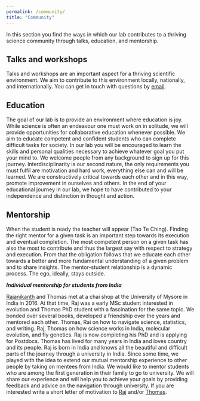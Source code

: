 ```yaml
---
permalink: /community/
title: "Community"
---
```

In this section you find the ways in which our lab contributes to a thriving science community through talks, education, and mentorship.

## Talks and workshops
Talks and workshops are an important aspect for a thriving scientific environment. We aim to contribute to this environment locally, nationally, and internationally. You can get in touch with questions by [email](mailto:dr.thomas.wolfers@gmail.com).

## Education 

The goal of our lab is to provide an environment where education is joy. While science is often an endeavour one must work on in solitude, we will provide opportunities for collaborative education whenever possible. We aim to educate competent and confident students who can complete difficult tasks for society. In our lab you will be encouraged to learn the skills and personal qualities necessary to achieve whatever goal you put your mind to. We welcome people from any background to sign up for this journey. Interdisciplinarity is our second nature, the only requirements you must fulfil are motivation and hard work, everything else can and will be learned. We are constructively critical towards each other and in this way, promote improvement in ourselves and others. In the end of your educational journey in our lab, we hope to have contributed to your independence and distinction in thought and action.

## Mentorship
When the student is ready the teacher will appear (Tao Te Ching). Finding the right mentor for a given task is an important step towards its execution and eventual completion. The most competent person on a given task has also the most to contribute and thus the largest say with respect to strategy and execution. From that the obligation follows that we educate each other towards a better and more fundamental understanding of a given problem and to share insights. The mentor-student relationship is a dynamic process. The ego, ideally, stays outside.

***Individual mentorship for students from India***

[Rajanikanth](https://www.evolutionguy.net) and Thomas met at a chai shop at the University of Mysore in India in 2016. At that time, Raj was a early MSc student interested in evolution and Thomas PhD student with a fascination for the same topic. We bonded over several books, developed a friendship over the years and mentored each other. Thomas, Rai on how to navigate science, statistics, and writing. Raj, Thomas on how science works in India, molecular evolution, and fly genetics. Raj is now completing his PhD and is applying for Postdocs. Thomas has lived for many years in India and loves country and its people. Raj is born in India and knows all the beautiful and difficult parts of the journey through a university in India. Since some time, we played with the idea to extend our mutual mentorship experience to other people by taking on mentees from India. We would like to mentor students who are among the first generation in their family to go to university. We will share our experience and will help you to achieve your goals by providing feedback and advice on the navigation through university. If you are interested write a short letter of motivation to [Raj](mailto:rajanikanth.cnayak@gmail.com) and/or [Thomas](mailto:dr.thomas.wolfers@gmail.com).
